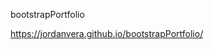 bootstrapPortfolio

<!-- LIVE LINK
----------------------------------------------------------- -->
https://jordanvera.github.io/bootstrapPortfolio/


